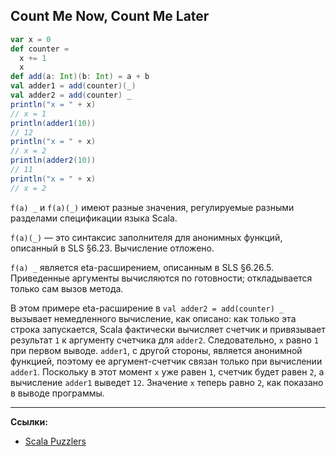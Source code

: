 ## Count Me Now, Count Me Later

```scala
var x = 0
def counter = 
  x += 1
  x
def add(a: Int)(b: Int) = a + b
val adder1 = add(counter)(_)
val adder2 = add(counter) _
println("x = " + x)
// x = 1
println(adder1(10))
// 12
println("x = " + x)
// x = 2
println(adder2(10))
// 11
println("x = " + x)
// x = 2
```

`f(a) _` и `f(a)(_)` имеют разные значения, регулируемые разными разделами спецификации языка Scala. 

`f(a)(_)` — это синтаксис заполнителя для анонимных функций, описанный в SLS §6.23. Вычисление отложено. 

`f(a) _` является eta-расширением, описанным в SLS §6.26.5. 
Приведенные аргументы вычисляются по готовности; откладывается только сам вызов метода. 

В этом примере eta-расширение в `val adder2 = add(counter) _` 
вызывает немедленного вычисление, как описано: 
как только эта строка запускается, Scala фактически вычисляет счетчик 
и привязывает результат `1` к аргументу счетчика для `adder2`. 
Следовательно, `x` равно `1` при первом выводе. 
`adder1`, с другой стороны, является анонимной функцией, 
поэтому ее аргумент-счетчик связан только при вычислении `adder1`. 
Поскольку в этот момент `x` уже равен `1`, счетчик будет равен `2`, а вычисление `adder1` выведет `12`. 
Значение `x` теперь равно `2`, как показано в выводе программы.


---

**Ссылки:**
- [Scala Puzzlers](https://scalapuzzlers.com/index.html#pzzlr-022)
